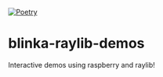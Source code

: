 [![Poetry](https://img.shields.io/endpoint?url=https://python-poetry.org/badge/v0.json)](https://python-poetry.org/)
# blinka-raylib-demos
Interactive demos using raspberry and raylib! 
